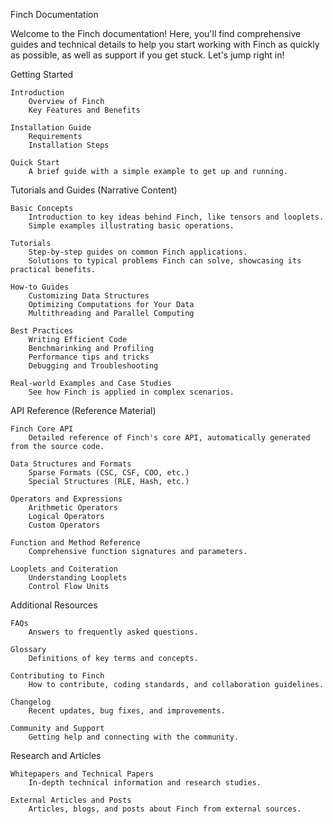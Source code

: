 Finch Documentation

Welcome to the Finch documentation! Here, you'll find comprehensive guides and technical details to help you start working with Finch as quickly as possible, as well as support if you get stuck. Let's jump right in!

Getting Started

    Introduction
        Overview of Finch
        Key Features and Benefits

    Installation Guide
        Requirements
        Installation Steps

    Quick Start
        A brief guide with a simple example to get up and running.

Tutorials and Guides (Narrative Content)

    Basic Concepts
        Introduction to key ideas behind Finch, like tensors and looplets.
        Simple examples illustrating basic operations.

    Tutorials
        Step-by-step guides on common Finch applications.
        Solutions to typical problems Finch can solve, showcasing its practical benefits.

    How-to Guides
        Customizing Data Structures
        Optimizing Computations for Your Data
        Multithreading and Parallel Computing

    Best Practices
        Writing Efficient Code
        Benchmarinking and Profiling
        Performance tips and tricks
        Debugging and Troubleshooting

    Real-world Examples and Case Studies
        See how Finch is applied in complex scenarios.

API Reference (Reference Material)

    Finch Core API
        Detailed reference of Finch's core API, automatically generated from the source code.

    Data Structures and Formats
        Sparse Formats (CSC, CSF, COO, etc.)
        Special Structures (RLE, Hash, etc.)

    Operators and Expressions
        Arithmetic Operators
        Logical Operators
        Custom Operators

    Function and Method Reference
        Comprehensive function signatures and parameters.

    Looplets and Coiteration
        Understanding Looplets
        Control Flow Units

Additional Resources

    FAQs
        Answers to frequently asked questions.

    Glossary
        Definitions of key terms and concepts.

    Contributing to Finch
        How to contribute, coding standards, and collaboration guidelines.

    Changelog
        Recent updates, bug fixes, and improvements.

    Community and Support
        Getting help and connecting with the community.

Research and Articles

    Whitepapers and Technical Papers
        In-depth technical information and research studies.

    External Articles and Posts
        Articles, blogs, and posts about Finch from external sources.

